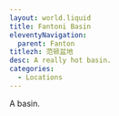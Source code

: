 ```yaml
---
layout: world.liquid
title: Fantoni Basin
eleventyNavigation:
  parent: Fanton
titlezh: 范顿盆地
desc: A really hot basin.
categories:
  - Locations
---
```


A basin.
